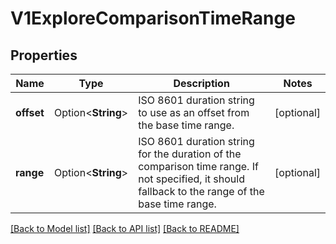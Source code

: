 # V1ExploreComparisonTimeRange

## Properties

Name | Type | Description | Notes
------------ | ------------- | ------------- | -------------
**offset** | Option<**String**> | ISO 8601 duration string to use as an offset from the base time range. | [optional]
**range** | Option<**String**> | ISO 8601 duration string for the duration of the comparison time range. If not specified, it should fallback to the range of the base time range. | [optional]

[[Back to Model list]](../README.md#documentation-for-models) [[Back to API list]](../README.md#documentation-for-api-endpoints) [[Back to README]](../README.md)


